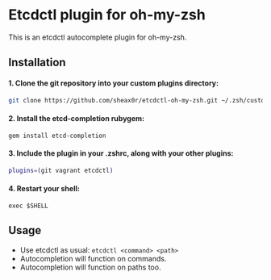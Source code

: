 # Etcdctl plugin for oh-my-zsh
This is an etcdctl autocomplete plugin for oh-my-zsh.

## Installation
#### 1. Clone the git repository into your custom plugins directory:
```bash
git clone https://github.com/sheax0r/etcdctl-oh-my-zsh.git ~/.zsh/custom/plugins/etcdctl
```

#### 2. Install the etcd-completion rubygem:
```
gem install etcd-completion
```

#### 3. Include the plugin in your .zshrc, along with your other plugins:
```bash
plugins=(git vagrant etcdctl)
```

#### 4. Restart your shell:
```
exec $SHELL
```

## Usage
* Use etcdctl as usual: ```etcdctl <command> <path>```
* Autocompletion will function on commands.
* Autocompletion will function on paths too.
